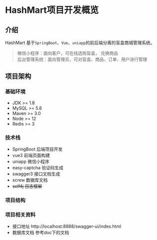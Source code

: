 # HashMart项目开发概览
## 介绍
HashMart 基于`SpringBoot`、`Vue`、`uniapp`的前后端分离的盲盒商城管理系统。
>微信小程序：面向客户，可在线选购盲盒， 兑换商品<br>  后台管理系统：面向管理员，可对盲盒、商品、订单、用户进行管理<br> 

## 项目架构
### 基础环境
* JDK >= 1.8
* MySQL >= 5.8 
* Maven >= 3.0 
* Node >= 12 
* Redis >= 3

### 技术栈
* SpringBoot 后端项目开发
* vue3 前端页面构建
* uniapp 微信小程序
* easy-captcha 验证码生成
* swagger3 接口文档生成
* screw 数据库文档
* ~~self4j 日志框架~~

### 项目结构

### 项目相关资料
* 接口地址 http://localhost:8888/swagger-ui/index.html
* 数据库文档 参考doc下的文档